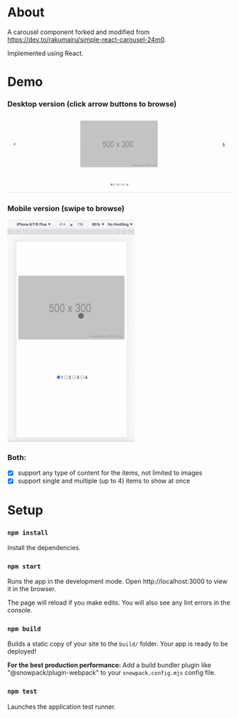 # About

A carousel component forked and modified from https://dev.to/rakumairu/simple-react-carousel-24m0.

Implemented using React.

# Demo
### Desktop version (click arrow buttons to browse)
<img src="https://github.com/marukosy124/carousel/blob/main/carousel_demo_desktop.gif">

### Mobile version (swipe to browse)
<img src="https://github.com/marukosy124/carousel/blob/main/carousel_demo_mobile.gif" height="500">

### Both: 
- [x] support any type of content for the items, not limited to images
- [x] support single and multiple (up to 4) items to show at once

# Setup

### `npm install`
Install the dependencies.

### `npm start`
Runs the app in the development mode.
Open http://localhost:3000 to view it in the browser.

The page will reload if you make edits.
You will also see any lint errors in the console.

### `npm build`
Builds a static copy of your site to the `build/` folder.
Your app is ready to be deployed!

**For the best production performance:** Add a build bundler plugin like "@snowpack/plugin-webpack" to your `snowpack.config.mjs` config file.

### `npm test`
Launches the application test runner.

